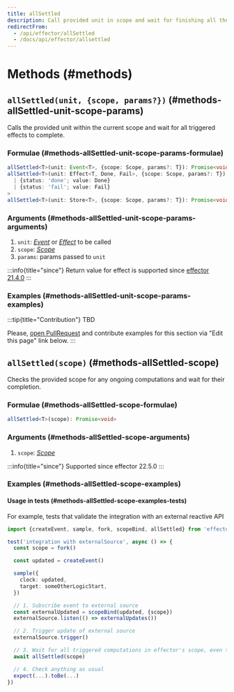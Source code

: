 ```yaml
---
title: allSettled
description: Call provided unit in scope and wait for finishing all the triggered effects
redirectFrom:
  - /api/effector/allSettled
  - /docs/api/effector/allsettled
---
```


# Methods (#methods)

## `allSettled(unit, {scope, params?})` (#methods-allSettled-unit-scope-params)

Calls the provided unit within the current scope and wait for all triggered effects to complete.

### Formulae (#methods-allSettled-unit-scope-params-formulae)

```ts
allSettled<T>(unit: Event<T>, {scope: Scope, params?: T}): Promise<void>
allSettled<T>(unit: Effect<T, Done, Fail>, {scope: Scope, params?: T}): Promise<
  | {status: 'done'; value: Done}
  | {status: 'fail'; value: Fail}
>
allSettled<T>(unit: Store<T>, {scope: Scope, params?: T}): Promise<void>
```

### Arguments (#methods-allSettled-unit-scope-params-arguments)

1. `unit`: [_Event_](/en/api/effector/Event) or [_Effect_](/en/api/effector/Effect) to be called
2. `scope`: [_Scope_](/en/api/effector/Scope)
3. `params`: params passed to `unit`

:::info{title="since"}
Return value for effect is supported since [effector 21.4.0](https://changelog.effector.dev/#effector-21-4-0)
:::

### Examples (#methods-allSettled-unit-scope-params-examples)

:::tip{title="Contribution"}
TBD

Please, [open PullRequest](https://github.com/effector/effector) and contribute examples for this section via "Edit this page" link below.
:::

## `allSettled(scope)` (#methods-allSettled-scope)

Checks the provided scope for any ongoing computations and wait for their completion.

### Formulae (#methods-allSettled-scope-formulae)

```ts
allSettled<T>(scope): Promise<void>
```

### Arguments (#methods-allSettled-scope-arguments)

1. `scope`: [_Scope_](/en/api/effector/Scope)

:::info{title="since"}
Supported since effector 22.5.0
:::

### Examples (#methods-allSettled-scope-examples)

#### Usage in tests (#methods-allSettled-scope-examples-tests)

For example, tests that validate the integration with an external reactive API

```ts
import {createEvent, sample, fork, scopeBind, allSettled} from 'effector'

test('integration with externalSource', async () => {
  const scope = fork()

  const updated = createEvent()

  sample({
    clock: updated,
    target: someOtherLogicStart,
  })

  // 1. Subscribe event to external source
  const externalUpdated = scopeBind(updated, {scope})
  externalSource.listen(() => externalUpdates())

  // 2. Trigger update of external source
  externalSource.trigger()

  // 3. Wait for all triggered computations in effector's scope, even though these were not triggered by effector itself
  await allSettled(scope)

  // 4. Check anything as usual
  expect(...).toBe(...)
})
```
